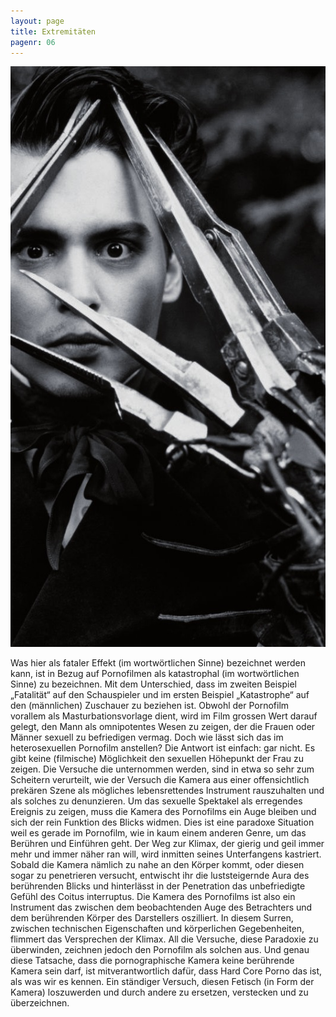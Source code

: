 ```yaml
---
layout: page
title: Extremitäten
pagenr: 06
---
```

![Harter Kern](/assets/img/sxs-p6.jpg)

Was hier als fataler Effekt (im wortwörtlichen Sinne) bezeichnet werden kann, ist in Bezug auf Pornofilmen als katastrophal (im wortwörtlichen Sinne) zu bezeichnen. Mit dem Unterschied, dass im zweiten Beispiel „Fatalität“ auf den Schauspieler und im ersten Beispiel „Katastrophe“ auf den (männlichen) Zuschauer zu beziehen ist. Obwohl der Pornofilm vorallem als Masturbationsvorlage dient, wird im Film grossen Wert darauf gelegt, den Mann als omnipotentes Wesen zu zeigen, der die Frauen oder Männer sexuell zu befriedigen vermag. Doch wie lässt sich das im heterosexuellen Pornofilm anstellen? Die Antwort ist einfach: gar nicht. Es gibt keine (filmische) Möglichkeit den sexuellen Höhepunkt der Frau zu zeigen. Die Versuche die unternommen werden, sind in etwa so sehr zum Scheitern verurteilt, wie der Versuch die Kamera aus einer offensichtlich prekären Szene als mögliches lebensrettendes Instrument rauszuhalten und als solches zu denunzieren. Um das sexuelle Spektakel als erregendes Ereignis zu zeigen, muss die Kamera des Pornofilms ein Auge bleiben und sich der rein Funktion des Blicks widmen. Dies ist eine paradoxe Situation weil es gerade im Pornofilm, wie in kaum einem anderen Genre, um das Berühren und Einführen geht. Der Weg zur Klimax, der gierig und geil immer mehr und immer näher ran will, wird inmitten seines Unterfangens kastriert. Sobald die Kamera nämlich zu nahe an den Körper kommt, oder diesen sogar zu penetrieren versucht, entwischt ihr die luststeigernde Aura des berührenden Blicks und hinterlässt in der Penetration das unbefriedigte Gefühl des Coitus interruptus. Die Kamera des Pornofilms ist also ein Instrument das zwischen dem beobachtenden Auge des Betrachters und dem berührenden Körper des Darstellers oszilliert. In diesem Surren, zwischen technischen Eigenschaften und körperlichen Gegebenheiten, flimmert das Versprechen der Klimax. All die Versuche, diese Paradoxie zu überwinden, zeichnen jedoch den Pornofilm als solchen aus. Und genau diese Tatsache, dass die pornographische Kamera keine berührende Kamera sein darf, ist mitverantwortlich dafür, dass Hard Core Porno das ist, als was wir es kennen. Ein ständiger Versuch, diesen Fetisch (in Form der Kamera) loszuwerden und durch andere zu ersetzen, verstecken und zu überzeichnen.
